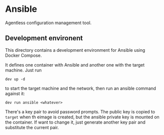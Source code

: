 # Ansible

Agentless configuration management tool.

## Development environent

This directory contains a development environment for Ansible using Docker Compose.

It defines one container with Ansible and another one with the target machine. Just run 

```
dev up -d
```

to start the target machine and the network, then run an ansible command against it:

```
dev run ansible <whatever>
```

There's a key pair to avoid password prompts. The public key is copied to `target` when th eimage is created, but the ansible private key is mounted on the container. If want to change it, just generate another key pair and substitute the current pair.